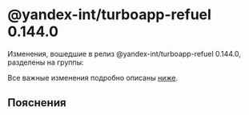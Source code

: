 # @yandex-int/turboapp-refuel 0.144.0

<!-- ЧЕЛОВЕЧЕСКОЕ ВСТУПЛЕНИЕ -->

Изменения, вошедшие в релиз @yandex-int/turboapp-refuel 0.144.0, разделены на группы:

Все важные изменения подробно описаны [ниже](#Пояснения).

## Пояснения

